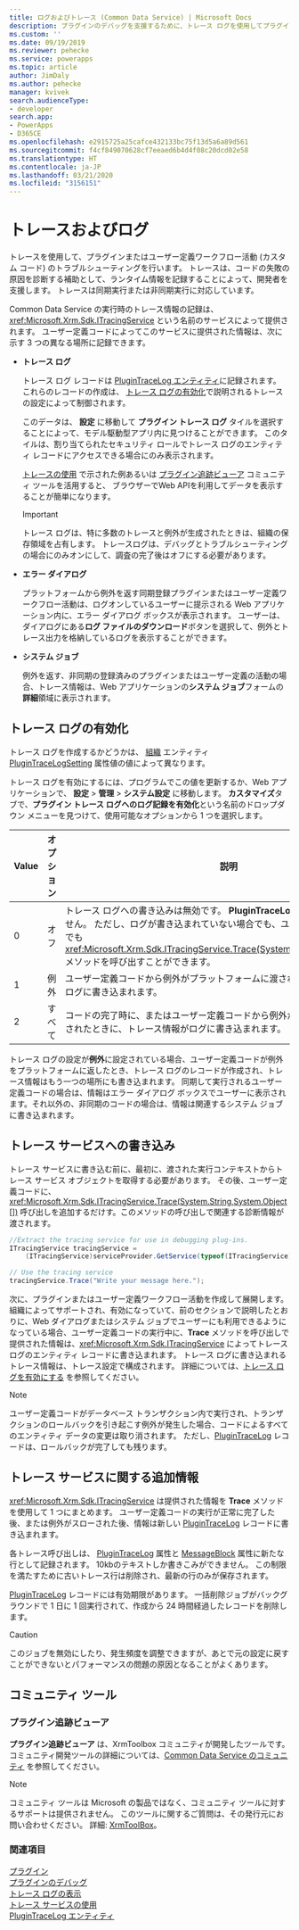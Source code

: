 ```yaml
---
title: ログおよびトレース (Common Data Service) | Microsoft Docs
description: プラグインのデバッグを支援するために、トレース ログを使用してプラグイン実行情報を保存します。
ms.custom: ''
ms.date: 09/19/2019
ms.reviewer: pehecke
ms.service: powerapps
ms.topic: article
author: JimDaly
ms.author: pehecke
manager: kvivek
search.audienceType:
- developer
search.app:
- PowerApps
- D365CE
ms.openlocfilehash: e2915725a25cafce432133bc75f13d5a6a89d561
ms.sourcegitcommit: f4cf849070628cf7eeaed6b4d4f08c20dcd02e58
ms.translationtype: HT
ms.contentlocale: ja-JP
ms.lasthandoff: 03/21/2020
ms.locfileid: "3156151"
---
```

# <a name="tracing-and-logging"></a>トレースおよびログ

トレースを使用して、プラグインまたはユーザー定義ワークフロー活動 (カスタム コード) のトラブルシューティングを行います。 トレースは、コードの失敗の原因を診断する補助として、ランタイム情報を記録することによって、開発者を支援します。 トレースは同期実行または非同期実行に対応しています。
  
Common Data Service の実行時のトレース情報の記録は、<xref:Microsoft.Xrm.Sdk.ITracingService> という名前のサービスによって提供されます。 ユーザー定義コードによってこのサービスに提供された情報は、次に示す 3 つの異なる場所に記録できます。  

- **トレース ログ**  
  
    トレース ログ レコードは [PluginTraceLog エンティティ](reference/entities/plugintracelog.md)に記録されます。 これらのレコードの作成は、 [トレース ログの有効化](#enable-trace-logging)で説明されるトレースの設定によって制御されます。

    このデータは、 **設定** に移動して **プラグイン トレース ログ** タイルを選択することによって、モデル駆動型アプリ内に見つけることができます。 このタイルは、割り当てられたセキュリティ ロールでトレース ログのエンティティ レコードにアクセスできる場合にのみ表示されます。

    [トレースの使用](debug-plug-in.md#use-tracing) で示された例あるいは [プラグイン追跡ビューア](#plug-in-trace-viewer) コミュニティ ツールを活用すると、 ブラウザーでWeb APIを利用してデータを表示することが簡単になります。

    > [!IMPORTANT]
    > トレース ログは、特に多数のトレースと例外が生成されたときは、組織の保存領域を占有します。 トレースログは、デバッグとトラブルシューティングの場合にのみオンにして、調査の完了後はオフにする必要があります。  
  
- **エラー ダイアログ**  
  
     プラットフォームから例外を返す同期登録プラグインまたはユーザー定義ワークフロー活動は、ログオンしているユーザーに提示される Web アプリケーション内に、エラー ダイアログ ボックスが表示されます。 ユーザーは、ダイアログにある**ログ ファイルのダウンロード**ボタンを選択して、例外とトレース出力を格納しているログを表示することができます。  
  
- **システム ジョブ**  
  
     例外を返す、非同期の登録済みのプラグインまたはユーザー定義の活動の場合、トレース情報は、Web アプリケーションの**システム ジョブ**フォームの**詳細**領域に表示されます。  
  
<a name="bkmk_trace-settings"></a>

## <a name="enable-trace-logging"></a>トレース ログの有効化

トレース ログを作成するかどうかは、 [組織](/powerapps/developer/common-data-service/reference/entities/organization) エンティティ [PluginTraceLogSetting](/powerapps/developer/common-data-service/reference/entities/organization#BKMK_PluginTraceLogSetting) 属性値の値によって異なります。

トレース ログを有効にするには、プログラムでこの値を更新するか、Web アプリケーションで、 **設定** > **管理** > **システム設定** に移動します。 **カスタマイズ**タブで、**プラグイン トレース ログへのログ記録を有効化**という名前のドロップダウン メニューを見つけて、使用可能なオプションから 1 つを選択します。  
  
|Value|オプション|説明|  
|------------|-----------------|-----------------|  
|0|オフ|トレース ログへの書き込みは無効です。 **PluginTraceLog** レコードが作成されません。 ただし、ログが書き込まれていない場合でも、ユーザー定義コードはそれでも <xref:Microsoft.Xrm.Sdk.ITracingService.Trace(System.String,System.Object[])> メソッドを呼び出すことができます。|  
|1|例外|ユーザー定義コードから例外がプラットフォームに渡されると、トレース情報がログに書き込まれます。|  
|2|すべて|コードの完了時に、またはユーザー定義コードから例外がプラットフォームに渡されたときに、トレース情報がログに書き込まれます。|  
  
トレース ログの設定が**例外**に設定されている場合、ユーザー定義コードが例外をプラットフォームに返したとき、トレース ログのレコードが作成され、トレース情報はもう一つの場所にも書き込まれます。 同期して実行されるユーザー定義コードの場合は、情報はエラー ダイアログ ボックスでユーザーに表示されます。それ以外の、非同期のコードの場合は、情報は関連するシステム ジョブに書き込まれます。  

## <a name="write-to-the-tracing-service"></a>トレース サービスへの書き込み

トレース サービスに書き込む前に、最初に、渡された実行コンテキストからトレース サービス オブジェクトを取得する必要があります。 その後、ユーザー定義コードに、<xref:Microsoft.Xrm.Sdk.ITracingService.Trace(System.String,System.Object[])> 呼び出しを追加するだけす。このメソッドの呼び出しで関連する診断情報が渡されます。  

  
 ```csharp
//Extract the tracing service for use in debugging plug-ins.
 ITracingService tracingService =
     (ITracingService)serviceProvider.GetService(typeof(ITracingService));

 // Use the tracing service 
 tracingService.Trace("Write your message here.");
 
```

次に、プラグインまたはユーザー定義ワークフロー活動を作成して展開します。 組織によってサポートされ、有効になっていて、前のセクションで説明したとおりに、Web ダイアログまたはシステム ジョブでユーザーにも利用できるようになっている場合、ユーザー定義コードの実行中に、**Trace** メソッドを呼び出しで提供された情報は、<xref:Microsoft.Xrm.Sdk.ITracingService> によってトレース ログのエンティティ レコードに書き込まれます。 トレース ログに書き込まれるトレース情報は、トレース設定で構成されます。 詳細については、[トレース ログを有効にする](#bkmk_trace-settings) を参照してください。  
  
> [!NOTE]
> ユーザー定義コードがデータベース トランザクション内で実行され、トランザクションのロールバックを引き起こす例外が発生した場合、コードによるすべてのエンティティ データの変更は取り消されます。 ただし、[PluginTraceLog](reference/entities/plugintracelog.md) レコードは、ロールバックが完了しても残ります。  
  
## <a name="additional-information-about-the-tracing-service"></a>トレース サービスに関する追加情報

<xref:Microsoft.Xrm.Sdk.ITracingService> は提供された情報を **Trace** メソッドを使用して 1 つにまとめます。 ユーザー定義コードの実行が正常に完了した後、または例外がスローされた後、情報は新しい [PluginTraceLog](reference/entities/plugintracelog.md) レコードに書き込まれます。  

各トレース呼び出しは、 [PluginTraceLog](reference/entities/plugintracelog.md) 属性と [MessageBlock](reference/entities/plugintracelog.md#BKMK_MessageBlock) 属性に新たな行として記録されます。 10kbのテキストしか書きこみができません。 この制限を満たすために古いトレース行は削除され、最新の行のみが保存されます。
  
[PluginTraceLog](reference/entities/plugintracelog.md) レコードには有効期限があります。 一括削除ジョブがバックグラウンドで 1 日に 1 回実行されて、作成から 24 時間経過したレコードを削除します。 

> [!CAUTION]
> このジョブを無効にしたり、発生頻度を調整できますが、あとで元の設定に戻すことができないとパフォーマンスの問題の原因となることがよくあります。

## <a name="community-tools"></a>コミュニティ ツール

 ### <a name="plug-in-trace-viewer"></a>プラグイン追跡ビューア

**プラグイン追跡ビューア** は、XrmToolbox コミュニティが開発したツールです。 コミュニティ開発ツールの詳細については、[Common Data Service のコミュニティ](community-tools.md) を参照してください。

> [!NOTE]
> コミュニティ ツールは Microsoft の製品ではなく、コミュニティ ツールに対するサポートは提供されません。 このツールに関するご質問は、その発行元にお問い合わせください。 詳細: [XrmToolBox](https://www.xrmtoolbox.com)。  

### <a name="see-also"></a>関連項目

[プラグイン](plug-ins.md)  
[プラグインのデバッグ](debug-plug-in.md#use-tracing)  
[トレース ログの表示](tutorial-write-plug-in.md#view-trace-logs)  
[トレース サービスの使用](write-plug-in.md#use-the-tracing-service)  
[PluginTraceLog エンティティ](reference/entities/plugintracelog.md)